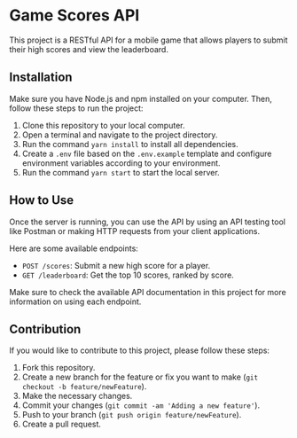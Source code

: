 # Game Scores API

This project is a RESTful API for a mobile game that allows players to submit their high scores and view the leaderboard.

## Installation

Make sure you have Node.js and npm installed on your computer. Then, follow these steps to run the project:

1. Clone this repository to your local computer.
2. Open a terminal and navigate to the project directory.
3. Run the command `yarn install` to install all dependencies.
4. Create a `.env` file based on the `.env.example` template and configure environment variables according to your environment.
5. Run the command `yarn start` to start the local server.

## How to Use

Once the server is running, you can use the API by using an API testing tool like Postman or making HTTP requests from your client applications.

Here are some available endpoints:

- `POST /scores`: Submit a new high score for a player.
- `GET /leaderboard`: Get the top 10 scores, ranked by score.

Make sure to check the available API documentation in this project for more information on using each endpoint.

## Contribution

If you would like to contribute to this project, please follow these steps:

1. Fork this repository.
2. Create a new branch for the feature or fix you want to make (`git checkout -b feature/newFeature`).
3. Make the necessary changes.
4. Commit your changes (`git commit -am 'Adding a new feature'`).
5. Push to your branch (`git push origin feature/newFeature`).
6. Create a pull request.

